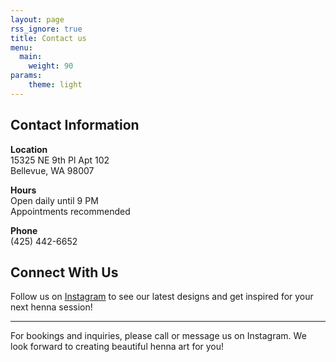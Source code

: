 ```yaml
---
layout: page
rss_ignore: true
title: Contact us
menu:
  main:
    weight: 90
params:
    theme: light 
---
```


## Contact Information

**Location**  
15325 NE 9th Pl Apt 102  
Bellevue, WA 98007

**Hours**  
Open daily until 9 PM  
Appointments recommended

**Phone**  
(425) 442-6652

## Connect With Us

Follow us on [Instagram](https://www.instagram.com/hennabyjasmin_seattle/) to see our latest designs and get inspired for your next henna session!

---

For bookings and inquiries, please call or message us on Instagram. We look forward to creating beautiful henna art for you!